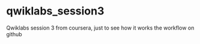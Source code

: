 # qwiklabs_session3
Qwiklabs session 3 from coursera, just to see how it works the workflow on github
